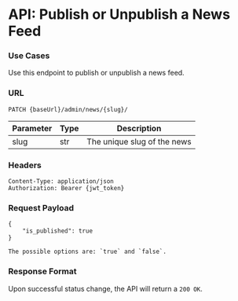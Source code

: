 # API: Publish or Unpublish a News Feed

### Use Cases
Use this endpoint to publish or unpublish a news feed.

### URL
```
PATCH {baseUrl}/admin/news/{slug}/
```
| Parameter | Type | Description                 |
|-----------|------|-----------------------------|
| slug      | str  | The unique slug of the news |

### Headers
```
Content-Type: application/json
Authorization: Bearer {jwt_token}
```

### Request Payload
```
{
    "is_published": true
}

The possible options are: `true` and `false`. 
```

### Response Format
Upon successful status change, the API will return a `200 OK`.

